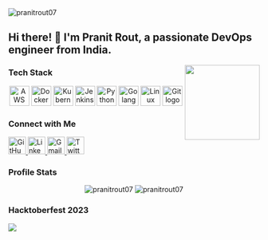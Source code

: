 <img src="https://komarev.com/ghpvc/?username=pranitrout07&label=Profile%20views&color=0e75b6&style=flat" alt="pranitrout07" />
<h2 align="left">Hi there! 👋 I'm Pranit Rout, a passionate DevOps engineer from India.</h2>

<div align="center">
  <img align="right" height="150" src="https://media.giphy.com/media/f3iwJFOVOwuy7K6FFw/giphy.gif" />
</div>

### Tech Stack
<div align="center">
  <img src="https://cdn.jsdelivr.net/gh/devicons/devicon/icons/amazonwebservices/amazonwebservices-original-wordmark.svg" height="40" alt="AWS logo" />
  <img src="https://cdn.jsdelivr.net/gh/devicons/devicon/icons/docker/docker-original-wordmark.svg" height="40" alt="Docker logo" />
  <img src="https://cdn.jsdelivr.net/gh/devicons/devicon/icons/kubernetes/kubernetes-plain-wordmark.svg" height="40" alt="Kubernetes logo" />
  <img src="https://cdn.jsdelivr.net/gh/devicons/devicon/icons/jenkins/jenkins-original.svg" height="40" alt="Jenkins logo" />
  <img src="https://cdn.jsdelivr.net/gh/devicons/devicon/icons/python/python-original.svg" height="40" alt="Python logo" />
  <img src="https://cdn.jsdelivr.net/gh/devicons/devicon/icons/go/go-original.svg" height="40" alt="Golang logo" />
  <img src="https://cdn.jsdelivr.net/gh/devicons/devicon/icons/linux/linux-original.svg" height="40" alt="Linux logo" />
  <img src="https://cdn.jsdelivr.net/gh/devicons/devicon/icons/git/git-original.svg" height="40" alt="Git logo" />
</div>

### Connect with Me
<div align="left">
  <a href="https://github.com/pranitrout07" target="_blank">
    <img src="https://img.shields.io/static/v1?message=GitHub&logo=github&label=&color=181717&logoColor=white&labelColor=&style=for-the-badge" height="35" alt="GitHub logo" />
  </a>
  <a href="https://www.linkedin.com/in/pranit-rout-249349204" target="_blank">
    <img src="https://img.shields.io/static/v1?message=LinkedIn&logo=linkedin&label=&color=0077B5&logoColor=white&labelColor=&style=for-the-badge" height="35" alt="LinkedIn logo" />
  </a>
  <a href="mailto:pranitrout72@gmail.com" target="_blank">
    <img src="https://img.shields.io/static/v1?message=Gmail&logo=gmail&label=&color=D14836&logoColor=white&labelColor=&style=for-the-badge" height="35" alt="Gmail logo" />
  </a>
  <a href="https://twitter.com/Pranit0007" target="_blank">
    <img src="https://img.shields.io/static/v1?message=Twitter&logo=twitter&label=&color=1DA1F2&logoColor=white&labelColor=&style=for-the-badge" height="35" alt="Twitter logo" />
  </a>
</div>

### Profile Stats
<p align="center">
  <img src="https://github-readme-stats.vercel.app/api?username=pranitrout07&show_icons=true&locale=en" alt="pranitrout07" />
  <img src="https://github-readme-streak-stats.herokuapp.com/?user=pranitrout07" alt="pranitrout07" />
  
</p>

### Hacktoberfest 2023
<img src="https://holopin.me/pranitrout07" />


